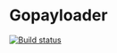 # Gopayloader

<p>
  <a href="https://github.com/domsolutions/gopayloader/actions/workflows/go.yml"><img src="https://github.com/domsolutions/gopayloader/actions/workflows/go.yml/badge.svg" alt="Build status"></a>
</p>

